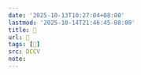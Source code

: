 ```yaml
---
date: '2025-10-13T10:27:04+08:00'
lastmod: '2025-10-14T21:46:45-08:00'
title: 􄉍
url: 􄉍
tags: [𡸦]
src: DCCV
note:
---
```

